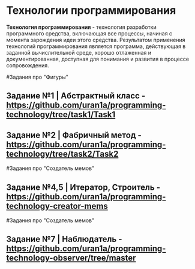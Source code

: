 # Технологии программирования

**Технология программирования** - технология разработки программного средства, включающая все процессы, начиная с момента зарождения идеи этого средства.
Результатом применения технологий программирования является программа, действующая в заданной вычислительной среде, хорошо отлаженная и документированная, доступная для понимания и развития в процессе сопровождения.

#Задания про "Фигуры"
## Задание №1 | Абстрактный класс - https://github.com/uran1a/programming-technology/tree/task1/Task1
## Задание №2 | Фабричный метод - https://github.com/uran1a/programming-technology/tree/task2/Task2

#Задания про "Создатель мемов"
## Задание №4,5 | Итератор, Строитель - https://github.com/uran1a/programming-technology-creator-mems

#Задания про "Создатель мемов"
## Задание №7 | Наблюдатель - https://github.com/uran1a/programming-technology-observer/tree/master

